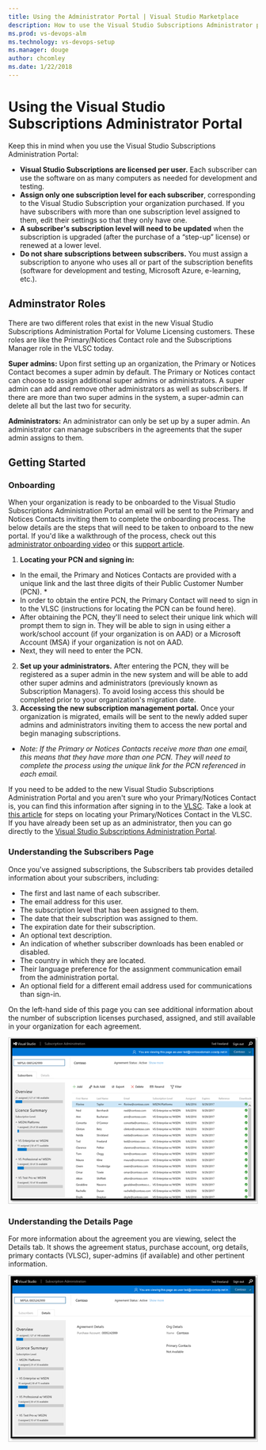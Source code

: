 ```yaml
---
title: Using the Administrator Portal | Visual Studio Marketplace
description: How to use the Visual Studio Subscriptions Administrator portal to manage subscriptions
ms.prod: vs-devops-alm
ms.technology: vs-devops-setup
ms.manager: douge
author: chcomley
ms.date: 1/22/2018
---
```

[//]: # (monikerRange: '>= tfs-2013')

#  Using the Visual Studio Subscriptions Administrator Portal



Keep this in mind when you use the Visual Studio Subscriptions Administration Portal:
 
- **Visual Studio Subscriptions are licensed per user.** Each subscriber can use the software on as many computers as needed for development and testing. 
- **Assign only one subscription level for each subscriber**, corresponding to the Visual Studio Subscription your organization purchased. If you have subscribers with more than one subscription level assigned to them, edit their settings so that they only have one. 
- **A subscriber's subscription level will need to be updated** when the subscription is upgraded (after the purchase of a “step-up” license) or renewed at a lower level. 
- **Do not share subscriptions between subscribers.** You must assign a subscription to anyone who uses all or part of the subscription benefits (software for development and testing, Microsoft Azure, e-learning, etc.). 

## Adminstrator Roles
There are two different roles that exist in the new Visual Studio Subscriptions Administration Portal for Volume Licensing customers. These roles are like the Primary/Notices Contact role and the Subscriptions Manager role in the VLSC today. 

**Super admins:** Upon first setting up an organization, the Primary or Notices Contact becomes a super admin by default. The Primary or Notices contact can choose to assign additional super admins or administrators. A super admin can add and remove other administrators as well as subscribers. If there are more than two super admins in the system, a super-admin can delete all but the last two for security. 

**Administrators:** An administrator can only be set up by a super admin. An administrator can manage subscribers in the agreements that the super admin assigns to them. 

## Getting Started
### Onboarding
When your organization is ready to be onboarded to the Visual Studio Subscriptions Administration Portal an email will be sent to the Primary and Notices Contacts inviting them to complete the onboarding process. The below details are the steps that will need to be taken to onboard to the new portal. If you'd like a walkthrough of the process, check out this [administrator onboarding video](https://channel9.msdn.com/Series/Visual-Studio-Subscriptions-Administration/Onboarding-your-organization-to-the-new-Visual-Studio-Subscription-Administration-Portal-and-setting) or this [support article](https://support.microsoft.com/help/4013931/visual-studio-subscriptions-administrator-migration-process "Visual Studio Subscriptions Administrator Migration Process").   
1.	**Locating your PCN and signing in:**
- In the email, the Primary and Notices Contacts are provided with a unique link and the last three digits of their Public Customer Number (PCN). * 
- In order to obtain the entire PCN, the Primary Contact will need to sign in to the VLSC (instructions for locating the PCN can be found here). 
- After obtaining the PCN, they'll need to select their unique link which will prompt them to sign in. They will be able to sign in using either a work/school account (if your organization is on AAD) or a Microsoft Account (MSA) if your organization is not on AAD. 
- Next, they will need to enter the PCN. 
2.	**Set up your administrators.** After entering the PCN, they will be registered as a super admin in the new system and will be able to add other super admins and administrators (previously known as Subscription Managers). To avoid losing access this should be completed prior to your organization's migration date. 
3.	**Accessing the new subscription management portal.**  Once your organization is migrated, emails will be sent to the newly added super admins and administrators inviting them to access the new portal and begin managing subscriptions.  

* *Note: If the Primary or Notices Contacts receive more than one email, this means that they have more than one PCN. They will need to complete the process using the unique link for the PCN referenced in each email.*

If you need to be added to the new Visual Studio Subscriptions Administration Portal and you aren't sure who your Primary/Notices Contact is, you can find this information after signing in to the [VLSC](https://www.microsoft.com/Licensing/servicecenter/default.aspx). Take a look at [this article](http://www.visualstudio.com/subscriptions/support/#!articles/962-6707-how-do-i-locate-my-primary-contact "How Do I Locate My Primary Contact?") for steps on locating your Primary/Notices Contact in the VLSC.
If you have already been set up as an administrator, then you can go directly to the [Visual Studio Subscriptions Administration Portal](https://manage.visualstudio.com).

### Understanding the Subscribers Page
Once you've assigned subscriptions, the Subscribers tab provides detailed information about your subscribers, including:
- The first and last name of each subscriber.
- The email address for this user.
- The subscription level that has been assigned to them.
- The date that their subscription was assigned to them. 
- The expiration date for their subscription.
- An optional text description.
- An indication of whether subscriber downloads has been enabled or disabled. 
- The country in which they are located.
- Their language preference for the assignment communication email from the administration portal.
- An optional field for a different email address used for communications than sign-in. 

On the left-hand side of this page you can see additional information about the number of subscription licenses purchased, assigned, and still available in your organization for each agreement.

![Visual Studio Subscriptions Admin Portal Subscibers Page](_img/subscribers-page.png)

### Understanding the Details Page
For more information about the agreement you are viewing, select the Details tab. It shows the agreement status, purchase account, org details, primary contacts (VLSC), super-admins (if available) and other pertinent information.

![Visual Studio Subscriptions Admin Portal Details Page](_img/details-page.png)


